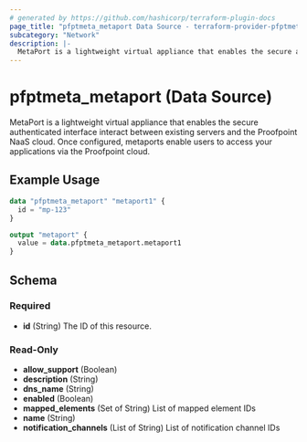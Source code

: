 ```yaml
---
# generated by https://github.com/hashicorp/terraform-plugin-docs
page_title: "pfptmeta_metaport Data Source - terraform-provider-pfptmeta"
subcategory: "Network"
description: |-
  MetaPort is a lightweight virtual appliance that enables the secure authenticated interface interact between existing servers and the Proofpoint NaaS cloud. Once configured, metaports enable users to access your applications via the Proofpoint cloud.
---
```


# pfptmeta_metaport (Data Source)

MetaPort is a lightweight virtual appliance that enables the secure authenticated interface interact between existing servers and the Proofpoint NaaS cloud. Once configured, metaports enable users to access your applications via the Proofpoint cloud.

## Example Usage

```terraform
data "pfptmeta_metaport" "metaport1" {
  id = "mp-123"
}

output "metaport" {
  value = data.pfptmeta_metaport.metaport1
}
```

<!-- schema generated by tfplugindocs -->
## Schema

### Required

- **id** (String) The ID of this resource.

### Read-Only

- **allow_support** (Boolean)
- **description** (String)
- **dns_name** (String)
- **enabled** (Boolean)
- **mapped_elements** (Set of String) List of mapped element IDs
- **name** (String)
- **notification_channels** (List of String) List of notification channel IDs
